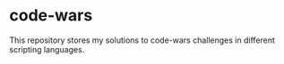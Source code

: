# code-wars
This repository stores my solutions to code-wars challenges in different scripting languages.
